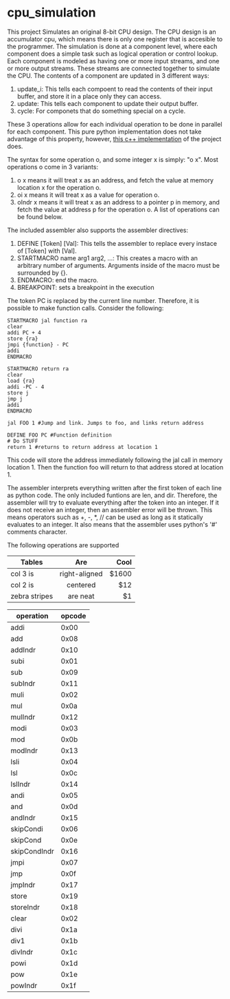 # cpu_simulation

This project Simulates an original 8-bit CPU design. 
The CPU design is an accumulator cpu, which means there is only one register that is accesible to the programmer.
The simulation is done at a component level, where each component does a simple task such as logical operation or control lookup.
Each component is modeled as having one or more input streams, and one or more output streams. 
These streams are connected together to simulate the CPU. The contents of a component are updated in 3 different ways:
1. update_i: This tells each compoent to read the contents of their input buffer, and store it in a place only they can access.
1. update: This tells each component to update their output buffer.
1. cycle: For componets that do something special on a cycle.

These 3 operations allow for each individual operation to be done in parallel for each component. 
This pure python implementation does not take advantage of this property, however, [this c++ implementation](https://github.com/aidananderson44/c_cpu_simulation) 
of the project does.

The syntax for some operation o, and some integer x is simply: "o x".
Most operations o come in 3 variants:
1. o x means it will treat x as an address, and fetch the value at memory location x for the operation o.
1. oi x means it will treat x as a value for operation o.
1. oIndr x means it will treat x as an address to a pointer p in memory, and fetch the value at address p for the operation o.
A list of operations can be found below.

The included assembler also supports the assembler directives: 
1. DEFINE [Token] [Val]: This tells the assembler to replace every instace of [Token] with [Val].
1. STARTMACRO name arg1 arg2, ...: This creates a macro with an arbitrary number of arguments. Arguments inside of the macro must be surrounded by {}.
1. ENDMACRO: end the macro.
1. BREAKPOINT: sets a breakpoint in the execution

The token PC is replaced by the current line number. Therefore, it is possible to make function calls. Consider the following:
~~~
STARTMACRO jal function ra
clear
addi PC + 4
store {ra}
jmpi {function} - PC
addi
ENDMACRO

STARTMACRO return ra
clear
load {ra}
addi -PC - 4
store j
jmp j
addi
ENDMACRO

jal FOO 1 #Jump and link. Jumps to foo, and links return address

DEFINE FOO PC #Function definition
# Do STUFF
return 1 #returns to return address at location 1
~~~

This code will store the address immediately following the jal call in memory location 1. 
Then the function foo will return to that address stored at location 1.

The assembler interprets everything written after the first token of each line as python code. 
The only included funtions are len, and dir. Therefore, the assembler will try to evaluate everything after the token
into an integer. If it does not receive an integer, then an assembler error will be thrown. 
This means operators such as +, -, *, \/\/ can be used as long as it statically evaluates to an integer. 
It also means that the assembler uses python's '#' comments character.

The following operations are supported

| Tables        | Are           | Cool  |
| ------------- |:-------------:| -----:|
| col 3 is      | right-aligned | $1600 |
| col 2 is      | centered      |   $12 |
| zebra stripes | are neat      |    $1 |




| operation | opcode |
| ------------ | ------ |
| addi         | 0x00 |
| add          | 0x08 |
| addIndr      | 0x10 |
| subi         | 0x01 |
| sub          | 0x09 |
| subIndr      | 0x11 |
| muli         | 0x02 |
| mul          | 0x0a |
| mulIndr      | 0x12 |
| modi         | 0x03 |
| mod          | 0x0b |
| modIndr      | 0x13 |
| lsli         | 0x04 |
| lsl          | 0x0c |
| lslIndr      | 0x14 |
| andi         | 0x05 |
| and          | 0x0d |
| andIndr      | 0x15 |
| skipCondi    | 0x06 |
| skipCond     | 0x0e |
| skipCondIndr | 0x16 |
| jmpi         | 0x07 |
| jmp          | 0x0f |
| jmpIndr      | 0x17 |
| store        | 0x19 |
| storeIndr    | 0x18 |
| clear        | 0x02 |
| divi         | 0x1a |
| div1         | 0x1b |
| divIndr      | 0x1c |
| powi         | 0x1d |
| pow          | 0x1e |
| powIndr      | 0x1f |

